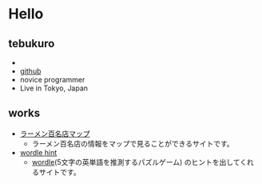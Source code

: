 # Hello

## tebukuro

- <a href="[https://github.com](https://github.com/tebukurokun)" target="_blank">
    <i class="fab fa-github"></i>
  </a>
- [github](https://github.com/tebukurokun)
- novice programmer
- Live in Tokyo, Japan


## works

- [ラーメン百名店マップ](https://hyakumeiten-map.vercel.app/)
  - ラーメン百名店の情報をマップで見ることができるサイトです。
- [wordle hint](https://wordle-hint.netlify.app/)
  - [wordle](https://www.nytimes.com/games/wordle/index.html)(5文字の英単語を推測するパズルゲーム) のヒントを出してくれるサイトです。


<script src="https://kit.fontawesome.com/a82372e3b5.js" crossorigin="anonymous"></script>
